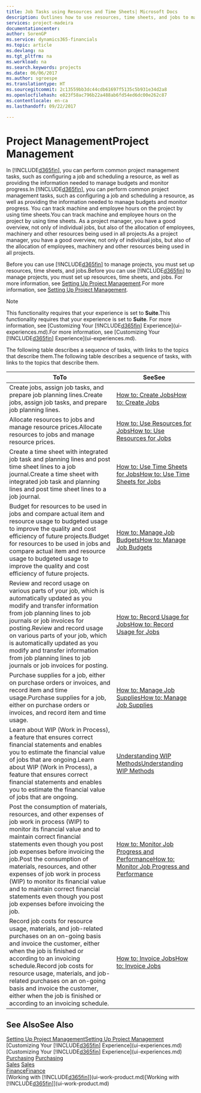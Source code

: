 ```yaml
---
title: Job Tasks using Resources and Time Sheets| Microsoft Docs
description: Outlines how to use resources, time sheets, and jobs to manage projects.
services: project-madeira
documentationcenter: 
author: SorenGP
ms.service: dynamics365-financials
ms.topic: article
ms.devlang: na
ms.tgt_pltfrm: na
ms.workload: na
ms.search.keywords: projects
ms.date: 06/06/2017
ms.author: sgroespe
ms.translationtype: HT
ms.sourcegitcommit: 2c13559bb3dc44cdb61697f5135c5b931e34d2a8
ms.openlocfilehash: e823f58ac796b22a488ab6fd54ed6dc00e262c87
ms.contentlocale: en-ca
ms.lasthandoff: 09/22/2017

---
```

# <a name="project-management"></a><span data-ttu-id="de9fd-103">Project Management</span><span class="sxs-lookup"><span data-stu-id="de9fd-103">Project Management</span></span>
<span data-ttu-id="de9fd-104">In [!INCLUDE[d365fin](includes/d365fin_md.md)], you can perform common project management tasks, such as configuring a job and scheduling a resource, as well as providing the information needed to manage budgets and monitor progress.</span><span class="sxs-lookup"><span data-stu-id="de9fd-104">In [!INCLUDE[d365fin](includes/d365fin_md.md)], you can perform common project management tasks, such as configuring a job and scheduling a resource, as well as providing the information needed to manage budgets and monitor progress.</span></span> <span data-ttu-id="de9fd-105">You can track machine and employee hours on the project by using time sheets.</span><span class="sxs-lookup"><span data-stu-id="de9fd-105">You can track machine and employee hours on the project by using time sheets.</span></span> <span data-ttu-id="de9fd-106">As a project manager, you have a good overview, not only of individual jobs, but also of the allocation of employees, machinery and other resources being used in all projects.</span><span class="sxs-lookup"><span data-stu-id="de9fd-106">As a project manager, you have a good overview, not only of individual jobs, but also of the allocation of employees, machinery and other resources being used in all projects.</span></span>

<span data-ttu-id="de9fd-107">Before you can use [!INCLUDE[d365fin](includes/d365fin_md.md)] to manage projects, you must set up resources, time sheets, and jobs.</span><span class="sxs-lookup"><span data-stu-id="de9fd-107">Before you can use [!INCLUDE[d365fin](includes/d365fin_md.md)] to manage projects, you must set up resources, time sheets, and jobs.</span></span> <span data-ttu-id="de9fd-108">For more information, see [Setting Up Project Management](projects-setup-projects.md).</span><span class="sxs-lookup"><span data-stu-id="de9fd-108">For more information, see [Setting Up Project Management](projects-setup-projects.md).</span></span>  

> [!NOTE]  
>   <span data-ttu-id="de9fd-109">This functionality requires that your experience is set to **Suite**.</span><span class="sxs-lookup"><span data-stu-id="de9fd-109">This functionality requires that your experience is set to **Suite**.</span></span> <span data-ttu-id="de9fd-110">For more information, see [Customizing Your [!INCLUDE[d365fin](includes/d365fin_md.md)] Experience](ui-experiences.md).</span><span class="sxs-lookup"><span data-stu-id="de9fd-110">For more information, see [Customizing Your [!INCLUDE[d365fin](includes/d365fin_md.md)] Experience](ui-experiences.md).</span></span>

<span data-ttu-id="de9fd-111">The following table describes a sequence of tasks, with links to the topics that describe them.</span><span class="sxs-lookup"><span data-stu-id="de9fd-111">The following table describes a sequence of tasks, with links to the topics that describe them.</span></span>

| <span data-ttu-id="de9fd-112">To</span><span class="sxs-lookup"><span data-stu-id="de9fd-112">To</span></span> | <span data-ttu-id="de9fd-113">See</span><span class="sxs-lookup"><span data-stu-id="de9fd-113">See</span></span> |
| --- | --- |
| <span data-ttu-id="de9fd-114">Create jobs, assign job tasks, and prepare job planning lines.</span><span class="sxs-lookup"><span data-stu-id="de9fd-114">Create jobs, assign job tasks, and prepare job planning lines.</span></span> |[<span data-ttu-id="de9fd-115">How to: Create Jobs</span><span class="sxs-lookup"><span data-stu-id="de9fd-115">How to: Create Jobs</span></span>](projects-how-create-jobs.md) |
| <span data-ttu-id="de9fd-116">Allocate resources to jobs and manage resource prices.</span><span class="sxs-lookup"><span data-stu-id="de9fd-116">Allocate resources to jobs and manage resource prices.</span></span> |[<span data-ttu-id="de9fd-117">How to: Use Resources for Jobs</span><span class="sxs-lookup"><span data-stu-id="de9fd-117">How to: Use Resources for Jobs</span></span>](projects-how-use-resources.md) |
| <span data-ttu-id="de9fd-118">Create a time sheet with integrated job task and planning lines and post time sheet lines to a job journal.</span><span class="sxs-lookup"><span data-stu-id="de9fd-118">Create a time sheet with integrated job task and planning lines and post time sheet lines to a job journal.</span></span> |[<span data-ttu-id="de9fd-119">How to: Use Time Sheets for Jobs</span><span class="sxs-lookup"><span data-stu-id="de9fd-119">How to: Use Time Sheets for Jobs</span></span>](projects-how-use-time-sheets.md) |
| <span data-ttu-id="de9fd-120">Budget for resources to be used in jobs and compare actual item and resource usage to budgeted usage to improve the quality and cost efficiency of future projects.</span><span class="sxs-lookup"><span data-stu-id="de9fd-120">Budget for resources to be used in jobs and compare actual item and resource usage to budgeted usage to improve the quality and cost efficiency of future projects.</span></span> |[<span data-ttu-id="de9fd-121">How to: Manage Job Budgets</span><span class="sxs-lookup"><span data-stu-id="de9fd-121">How to: Manage Job Budgets</span></span>](projects-how-manage-budgets.md) |
| <span data-ttu-id="de9fd-122">Review and record usage on various parts of your job, which is automatically updated as you modify and transfer information from job planning lines to job journals or job invoices for posting.</span><span class="sxs-lookup"><span data-stu-id="de9fd-122">Review and record usage on various parts of your job, which is automatically updated as you modify and transfer information from job planning lines to job journals or job invoices for posting.</span></span> |[<span data-ttu-id="de9fd-123">How to: Record Usage for Jobs</span><span class="sxs-lookup"><span data-stu-id="de9fd-123">How to: Record Usage for Jobs</span></span>](projects-how-record-job-usage.md) |
| <span data-ttu-id="de9fd-124">Purchase supplies for a job, either on purchase orders or invoices, and record item and time usage.</span><span class="sxs-lookup"><span data-stu-id="de9fd-124">Purchase supplies for a job, either on purchase orders or invoices, and record item and time usage.</span></span> |[<span data-ttu-id="de9fd-125">How to: Manage Job Supplies</span><span class="sxs-lookup"><span data-stu-id="de9fd-125">How to: Manage Job Supplies</span></span>](projects-how-manage-project-supplies.md) |
| <span data-ttu-id="de9fd-126">Learn about WIP (Work in Process), a feature that ensures correct financial statements and enables you to estimate the financial value of jobs that are ongoing.</span><span class="sxs-lookup"><span data-stu-id="de9fd-126">Learn about WIP (Work in Process), a feature that ensures correct financial statements and enables you to estimate the financial value of jobs that are ongoing.</span></span> |[<span data-ttu-id="de9fd-127">Understanding WIP Methods</span><span class="sxs-lookup"><span data-stu-id="de9fd-127">Understanding WIP Methods</span></span>](projects-understanding-wip.md) |
| <span data-ttu-id="de9fd-128">Post the consumption of materials, resources, and other expenses of job work in process (WIP) to monitor its financial value and to maintain correct financial statements even though you post job expenses before invoicing the job.</span><span class="sxs-lookup"><span data-stu-id="de9fd-128">Post the consumption of materials, resources, and other expenses of job work in process (WIP) to monitor its financial value and to maintain correct financial statements even though you post job expenses before invoicing the job.</span></span> |[<span data-ttu-id="de9fd-129">How to: Monitor Job Progress and Performance</span><span class="sxs-lookup"><span data-stu-id="de9fd-129">How to: Monitor Job Progress and Performance</span></span>](projects-how-monitor-progress-performance.md) |
| <span data-ttu-id="de9fd-130">Record job costs for resource usage, materials, and job-related purchases on an on-going basis and invoice the customer, either when the job is finished or according to an invoicing schedule.</span><span class="sxs-lookup"><span data-stu-id="de9fd-130">Record job costs for resource usage, materials, and job-related purchases on an on-going basis and invoice the customer, either when the job is finished or according to an invoicing schedule.</span></span> |[<span data-ttu-id="de9fd-131">How to: Invoice Jobs</span><span class="sxs-lookup"><span data-stu-id="de9fd-131">How to: Invoice Jobs</span></span>](projects-how-invoice-jobs.md) |

## <a name="see-also"></a><span data-ttu-id="de9fd-132">See Also</span><span class="sxs-lookup"><span data-stu-id="de9fd-132">See Also</span></span>
[<span data-ttu-id="de9fd-133">Setting Up Project Management</span><span class="sxs-lookup"><span data-stu-id="de9fd-133">Setting Up Project Management</span></span>](projects-setup-projects.md)  
<span data-ttu-id="de9fd-134">[Customizing Your [!INCLUDE[d365fin](includes/d365fin_md.md)] Experience](ui-experiences.md)    </span><span class="sxs-lookup"><span data-stu-id="de9fd-134">[Customizing Your [!INCLUDE[d365fin](includes/d365fin_md.md)] Experience](ui-experiences.md)    </span></span>  
<span data-ttu-id="de9fd-135">[Purchasing](purchasing-manage-purchasing.md)       </span><span class="sxs-lookup"><span data-stu-id="de9fd-135">[Purchasing](purchasing-manage-purchasing.md)       </span></span>  
<span data-ttu-id="de9fd-136">[Sales](sales-manage-sales.md)  </span><span class="sxs-lookup"><span data-stu-id="de9fd-136">[Sales](sales-manage-sales.md)  </span></span>  
[<span data-ttu-id="de9fd-137">Finance</span><span class="sxs-lookup"><span data-stu-id="de9fd-137">Finance</span></span>](finance.md)  
<span data-ttu-id="de9fd-138">[Working with [!INCLUDE[d365fin](includes/d365fin_md.md)]](ui-work-product.md)</span><span class="sxs-lookup"><span data-stu-id="de9fd-138">[Working with [!INCLUDE[d365fin](includes/d365fin_md.md)]](ui-work-product.md)</span></span>  

